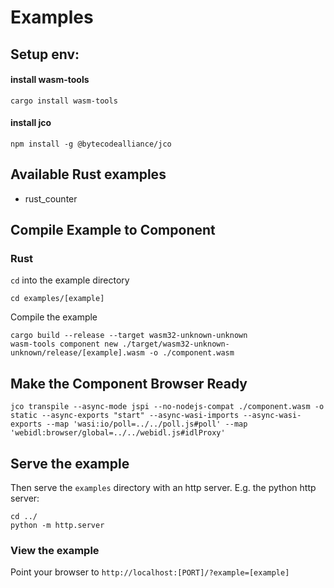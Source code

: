 # Examples

## Setup env:

#### install wasm-tools
```shell
cargo install wasm-tools
```

#### install jco
```shell
npm install -g @bytecodealliance/jco
```

## Available Rust examples
- rust_counter


## Compile Example to Component

### Rust
`cd` into the example directory
```shell
cd examples/[example]
```

Compile the example
```shell
cargo build --release --target wasm32-unknown-unknown
wasm-tools component new ./target/wasm32-unknown-unknown/release/[example].wasm -o ./component.wasm
```

## Make the Component Browser Ready
<!-- TODO: remove `--map` for pollable and webidl once jco has working built in pollable and webidl support. -->
```shell
jco transpile --async-mode jspi --no-nodejs-compat ./component.wasm -o static --async-exports "start" --async-wasi-imports --async-wasi-exports --map 'wasi:io/poll=../../poll.js#poll' --map 'webidl:browser/global=../../webidl.js#idlProxy'
```

## Serve the example
Then serve the `examples` directory with an http server.
E.g. the python http server:
```shell
cd ../
python -m http.server
```

### View the example
Point your browser to `http://localhost:[PORT]/?example=[example]`
